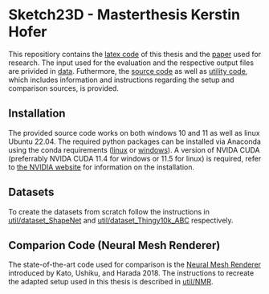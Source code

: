 # Sketch23D - Masterthesis Kerstin Hofer

This repositiory contains the [latex code](latex_code) of this thesis and the [paper](paper) used for research. The input used for the evaluation and the respective output files are privided in [data](data).
Futhermore, the [source code](source) as well as [utility code](util), which includes information and instructions regarding the setup and comparison sources, is provided.

## Installation
The provided source code works on both windows 10 and 11 as well as linux Ubuntu 22.04. The required python packages can be installed via Anaconda using the conda requirements ([linux](util/environment_setup/conda_requirements_linux.txt) or [windows](util/environment_setup/conda_requirements_windows.txt)).
A version of NVIDA CUDA (preferrably NVIDA CUDA 11.4 for windows or 11.5 for linux) is required, refer to [the NVIDIA website](https://developer.nvidia.com/cuda-toolkit) for information on the installation.

## Datasets
To create the datasets from scratch follow the instructions in [util/dataset_ShapeNet](util/dataset_ShapeNet) and [util/dataset_Thingy10k_ABC](util/dataset_Thingy10k_ABC) respectively.

## Comparion Code (Neural Mesh Renderer)
The state-of-the-art code used for comparison is the [Neural Mesh Renderer](https://arxiv.org/pdf/1711.07566.pdf) introduced by Kato, Ushiku, and Harada 2018. The instructions to recreate the 
adapted setup used in this thesis is described in [util/NMR](util/NMR).
